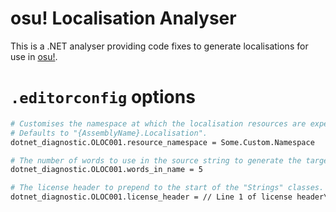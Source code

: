 # osu! Localisation Analyser

This is a .NET analyser providing code fixes to generate localisations for use in [osu!](https://github.com/ppy/osu).

# `.editorconfig` options

```sh
# Customises the namespace at which the localisation resources are expected to be found.
# Defaults to "{AssemblyName}.Localisation".
dotnet_diagnostic.OLOC001.resource_namespace = Some.Custom.Namespace

# The number of words to use in the source string to generate the target member name. Defaults to all words in the string.
dotnet_diagnostic.OLOC001.words_in_name = 5

# The license header to prepend to the start of the "Strings" classes.
dotnet_diagnostic.OLOC001.license_header = // Line 1 of license header\n// Line 2 of license header
```